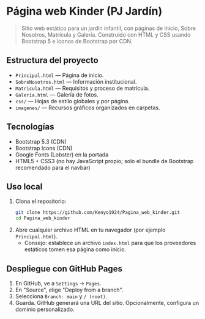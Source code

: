 # Página web Kinder (PJ Jardín)

> Sitio web estático para un jardín infantil, con páginas de Inicio, Sobre Nosotros, Matrícula y Galería. Construido con HTML y CSS usando Bootstrap 5 e iconos de Bootstrap por CDN.

## Estructura del proyecto

- `Principal.html` — Página de inicio.
- `SobreNosotros.html` — Información institucional.
- `Matricula.html` — Requisitos y proceso de matrícula.
- `Galeria.html` — Galería de fotos.
- `css/` — Hojas de estilo globales y por página.
- `imagenes/` — Recursos gráficos organizados en carpetas.

## Tecnologías

- Bootstrap 5.3 (CDN)
- Bootstrap Icons (CDN)
- Google Fonts (Lobster) en la portada
- HTML5 + CSS3 (no hay JavaScript propio; solo el bundle de Bootstrap recomendado para el navbar)

## Uso local

1. Clona el repositorio:
   ```bash
   git clone https://github.com/Kenyo1924/Pagina_web_kinder.git
   cd Pagina_web_kinder
   ```
2. Abre cualquier archivo HTML en tu navegador (por ejemplo `Principal.html`).
   - Consejo: establece un archivo `index.html` para que los proveedores estáticos tomen esa página como inicio.

## Despliegue con GitHub Pages

1. En GitHub, ve a `Settings` → `Pages`.
2. En "Source", elige "Deploy from a branch".
3. Selecciona `Branch: main` y `/ (root)`.
4. Guarda. GitHub generará una URL del sitio. Opcionalmente, configura un dominio personalizado.


